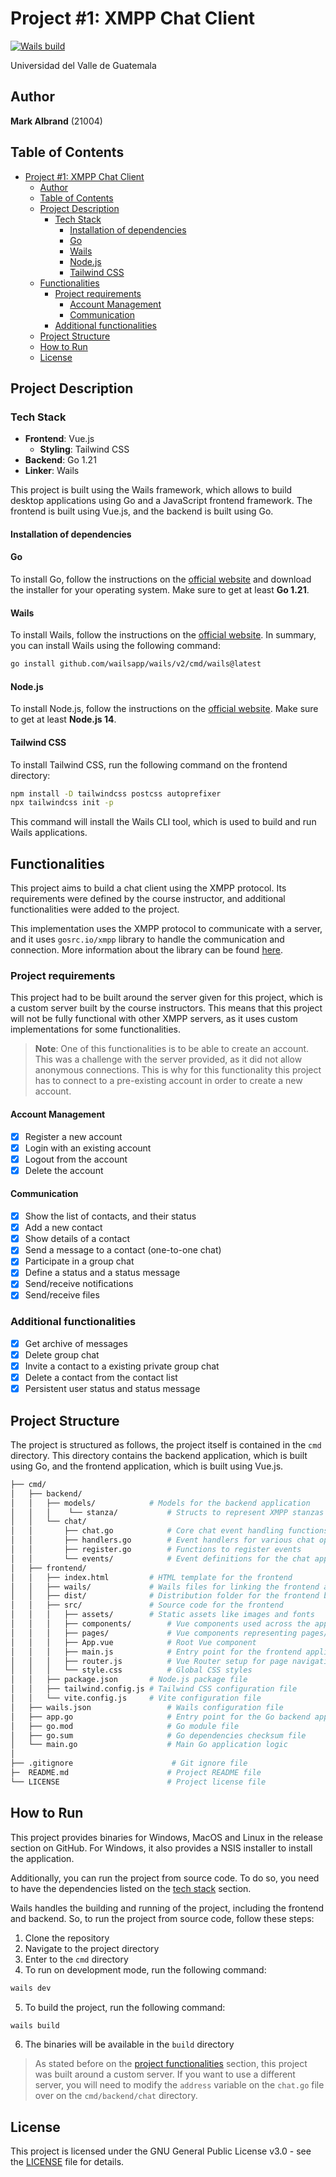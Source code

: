 # Project #1: XMPP Chat Client

[![Wails build](https://github.com/markalbrand56/Redes-Proyecto-1/actions/workflows/wails.yml/badge.svg)](https://github.com/markalbrand56/Redes-Proyecto-1/actions/workflows/wails.yml)

Universidad del Valle de Guatemala

## Author

**Mark Albrand** (21004)

## Table of Contents

- [Project #1: XMPP Chat Client](#project-1-xmpp-chat-client)
  - [Author](#author)
  - [Table of Contents](#table-of-contents)
  - [Project Description](#project-description)
    - [Tech Stack](#tech-stack)
      - [Installation of dependencies](#installation-of-dependencies)
      - [Go](#go)
      - [Wails](#wails)
      - [Node.js](#nodejs)
      - [Tailwind CSS](#tailwind-css)
  - [Functionalities](#functionalities)
    - [Project requirements](#project-requirements)
      - [Account Management](#account-management)
      - [Communication](#communication)
    - [Additional functionalities](#additional-functionalities)
  - [Project Structure](#project-structure)
  - [How to Run](#how-to-run)
  - [License](#license)

## Project Description

### Tech Stack

- **Frontend**: Vue.js
  - **Styling**: Tailwind CSS
- **Backend**: Go 1.21
- **Linker**: Wails

This project is built using the Wails framework, which allows to build desktop applications using Go and a JavaScript frontend framework. The frontend is built using Vue.js, and the backend is built using Go.

#### Installation of dependencies

#### Go

To install Go, follow the instructions on the [official website](https://golang.org/doc/install) and download the installer for your operating system. Make sure to get at least **Go 1.21**.

#### Wails

To install Wails, follow the instructions on the [official website](https://wails.io/docs/gettingstarted/installation). In summary, you can install Wails using the following command:

```bash
go install github.com/wailsapp/wails/v2/cmd/wails@latest
```

#### Node.js

To install Node.js, follow the instructions on the [official website](https://nodejs.org/en/download/). Make sure to get at least **Node.js 14**.

#### Tailwind CSS

To install Tailwind CSS, run the following command on the frontend directory:

```bash
npm install -D tailwindcss postcss autoprefixer
npx tailwindcss init -p
```

This command will install the Wails CLI tool, which is used to build and run Wails applications.

## Functionalities

This project aims to build a chat client using the XMPP protocol. Its requirements were defined by the course instructor, and additional functionalities were added to the project.

This implementation uses the XMPP protocol to communicate with a server, and it uses `gosrc.io/xmpp` library to handle the communication and connection. More information about the library can be found [here](https://pkg.go.dev/gosrc.io/xmpp).

### Project requirements

This project had to be built around the server given for this project, which is a custom server built by the course instructors. This means that this project will not be fully functional with other XMPP servers, as it uses custom implementations for some functionalities.

> **Note**: One of this functionalities is to be able to create an account. This was a challenge with the server provided, as it did not allow anonymous connections. This is why for this functionality this project has to connect to a pre-existing account in order to create a new account.

#### Account Management

- [x] Register a new account
- [x] Login with an existing account
- [x] Logout from the account
- [x] Delete the account

#### Communication

- [x] Show the list of contacts, and their status
- [x] Add a new contact
- [x] Show details of a contact
- [x] Send a message to a contact (one-to-one chat)
- [x] Participate in a group chat
- [x] Define a status and a status message
- [x] Send/receive notifications
- [x] Send/receive files

### Additional functionalities

- [x] Get archive of messages
- [x] Delete group chat
- [x] Invite a contact to a existing private group chat
- [x] Delete a contact from the contact list
- [x] Persistent user status and status message

## Project Structure

The project is structured as follows, the project itself is contained in the `cmd` directory. This directory contains the backend application, which is built using Go, and the frontend application, which is built using Vue.js.

```bash
├── cmd/
│   ├── backend/
│   │   ├── models/            # Models for the backend application
│   │   │    └── stanza/           # Structs to represent XMPP stanzas not covered by the library
│   │   └── chat/
│   │       ├── chat.go            # Core chat event handling functions
│   │       ├── handlers.go        # Event handlers for various chat operations
│   │       ├── register.go        # Functions to register events
│   │       └── events/            # Event definitions for the chat application
│   ├── frontend/
│   │   ├── index.html         # HTML template for the frontend
│   │   ├── wails/             # Wails files for linking the frontend and backend
│   │   ├── dist/              # Distribution folder for the frontend build
│   │   ├── src/               # Source code for the frontend
│   │   │   ├── assets/        # Static assets like images and fonts
│   │   │   ├── components/        # Vue components used across the application
│   │   │   ├── pages/             # Vue components representing pages/views
│   │   │   ├── App.vue            # Root Vue component
│   │   │   ├── main.js            # Entry point for the frontend application
│   │   │   ├── router.js          # Vue Router setup for page navigation
│   │   │   └── style.css          # Global CSS styles
│   │   ├── package.json       # Node.js package file
│   │   ├── tailwind.config.js # Tailwind CSS configuration file
│   │   └── vite.config.js     # Vite configuration file
│   ├── wails.json                 # Wails configuration file
│   ├── app.go                     # Entry point for the Go backend application
│   ├── go.mod                     # Go module file
│   ├── go.sum                     # Go dependencies checksum file
│   └── main.go                    # Main Go application logic
│
├── .gitignore                      # Git ignore file
├─  README.md                      # Project README file 
└── LICENSE                        # Project license file


```

## How to Run

This project provides binaries for Windows, MacOS and Linux in the release section on GitHub. For Windows, it also provides a NSIS installer to install the application.

Additionally, you can run the project from source code. To do so, you need to have the dependencies listed on the [tech stack](#tech-stack) section.

Wails handles the building and running of the project, including the frontend and backend. So, to run the project from source code, follow these steps:

1. Clone the repository
2. Navigate to the project directory
3. Enter to the `cmd` directory
4. To run on development mode, run the following command:

```bash
wails dev
```

5. To build the project, run the following command:

```bash
wails build
```

6. The binaries will be available in the `build` directory

> As stated before on the [project functionalities](#functionalities) section, this project was built around a custom server. If you want to use a different server, you will need to modify the `address` variable on the `chat.go` file over on the `cmd/backend/chat` directory. 

## License

This project is licensed under the GNU General Public License v3.0 - see the [LICENSE](LICENSE) file for details.

